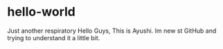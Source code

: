 # hello-world
Just another respiratory
Hello Guys, 
This is Ayushi. Im new st GitHub and trying to understand it a little bit.
